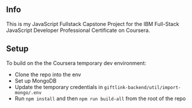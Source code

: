 ## Info
This is my JavaScript Fullstack Capstone Project for the IBM Full-Stack JavaScript Developer Professional Certificate on Coursera.

## Setup
To build on the the Coursera temporary dev environment:
- Clone the repo into the env
- Set up MongoDB
- Update the temporary credentials in `giftlink-backend/util/import-mongo/.env` 
- Run `npm install` and then `npm run build-all` from the root of the repo


